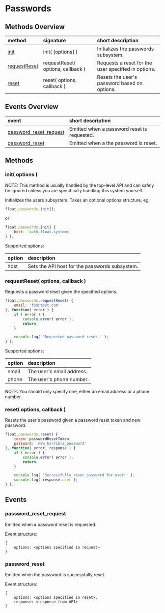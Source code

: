 # Passwords

## <a name="methods-overview"></a> Methods Overview

| method                                | signature                         | short description                                   |
|:--------------------------------------|:----------------------------------|:----------------------------------------------------|
| [init](#methods.init)                 | init( [options] )                 | Initializes the passwords subsystem.                |
| [requestReset](#methods.requestReset) | requestReset( options, callback ) | Requests a reset for the user specified in options. |
| [reset](#methods.reset)               | reset( options, callback )        | Resets the user's password based on options.        |


## <a name="events-overview"></a> Events Overview

| event                                                    | short description                           |
|:---------------------------------------------------------|:--------------------------------------------|
| [password_reset_request](#events.password_reset_request) | Emitted when a password reset is requested. |
| [password_reset](#events.password_reset)                 | Emitted when a the password is reset.       |

## <a name="methods"></a> Methods

### <a name="methods.init"></a> init( options )

NOTE: This method is usually handled by the top-level API and can safely be ignored unless you are specifically
handling this system yourself.

Initializes the users subsystem. Takes an optional options structure, eg:

```javascript
float.passwords.init();
```

or

```javascript
float.passwords.init( {
    host: 'auth.float.systems'
} );
```

Supported options:

| option | description                                    |
|:-------|:-----------------------------------------------|
| host   | Sets the API host for the passwords subsystem. |

### <a name="methods.requestReset"></a> requestReset( options, callback )

Requests a password reset given the specified options.

```javascript
float.passwords.requestReset( {
    email: 'foo@test.com'
}, function( error ) {
    if ( error ) {
        console.error( error );
        return;
    }

    console.log( 'Requested password reset.' );
} );
```

Supported options:

| option | description               |
|:-------|:--------------------------|
| email  | The user's email address. |
| phone  | The user's phone number.  |

NOTE: You should only specify one, either an email address or a phone number.

### <a name="methods.reset"></a> reset( options, callback )

Resets the user's password given a password reset token and new password.

```javascript
float.passwords.reset( {
    token: passwordResetToken,
    password: 'new_horrible_password'
}, function( error, response ) {
    if ( error ) {
        console.error( error );
        return;
    }

    console.log( 'Successfully reset password for user:' );
    console.log( response.user );
} );
```

## <a name="events"></a> Events

### <a name="events.password_reset_request"></a> password_reset_request

Emitted when a password reset is requested.

Event structure:

```
{
    options: <options specified in request>
}
```

### <a name="events.password_reset"></a> password_reset

Emitted when the password is successfully reset.

Event structure:

```
{
    options: <options specified in reset>,
    response: <response from API>
}
```
